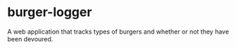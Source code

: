 # burger-logger
A web application that tracks types of burgers and whether or not they have been devoured.
